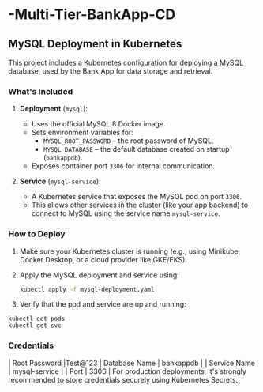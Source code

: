 # -Multi-Tier-BankApp-CD

## MySQL Deployment in Kubernetes

This project includes a Kubernetes configuration for deploying a MySQL database, used by the Bank App for data storage and retrieval.

###  What's Included

1. **Deployment** (`mysql`):
   - Uses the official MySQL 8 Docker image.
   - Sets environment variables for:
     - `MYSQL_ROOT_PASSWORD` – the root password of MySQL.
     - `MYSQL_DATABASE` – the default database created on startup (`bankappdb`).
   - Exposes container port `3306` for internal communication.

2. **Service** (`mysql-service`):
   - A Kubernetes service that exposes the MySQL pod on port `3306`.
   - This allows other services in the cluster (like your app backend) to connect to MySQL using the service name `mysql-service`.

###  How to Deploy

1. Make sure your Kubernetes cluster is running (e.g., using Minikube, Docker Desktop, or a cloud provider like GKE/EKS).
2. Apply the MySQL deployment and service using:

   ```bash
   kubectl apply -f mysql-deployment.yaml

3. Verify that the pod and service are up and running:

```
kubectl get pods
kubectl get svc
```
### Credentials


| Root Password	|Test@123
| Database Name |	bankappdb |
| Service Name	| mysql-service |
| Port	| 3306 |
 For production deployments, it's strongly recommended to store credentials securely using Kubernetes Secrets.
